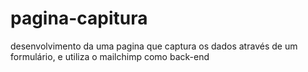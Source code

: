 # pagina-capitura
desenvolvimento da uma pagina que captura os dados através de um formulário, e utiliza o mailchimp como back-end
